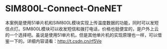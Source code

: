 # SIM800L-Connect-OneNET
本案例是使用51单片机和SIM800L模块实现上传温度数据的功能，同时可以发短信点灯。SIM800L模块可以收发短信和拨打电话，价格也挺便宜的，是户外上云的一个选择吧。虽说是使用51单片机，但是其他单片机的实现原理也一样，可以借鉴一下的。详细内容请看：http://t.csdn.cn/rf5Ve
